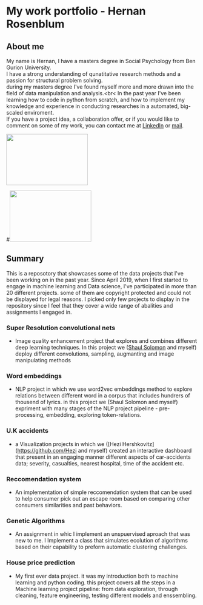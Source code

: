 # My work portfolio - Hernan Rosenblum

## About me
 My name is Hernan, I have a masters degree in Social Psychology from Ben Gurion University. <br>
 I have a strong understanding of qunatitative research methods and a passion for structural problem solving.<br>
 during my masters degree I've found myself more and more drawn into the field of data manipulation and analysis.<br<
 In the past year I've been learning how to code in python from scratch, and how to implement my knowledge and experience in conducting researches in a automated, big-scaled enviroment.<br>
If you have a project idea, a collaboration offer, or if you would like to comment on some of my work, you can contact me at [LinkedIn](https://www.linkedin.com/in/hernan-rosenblum-719516163/) or [mail](hernan.rosenblum89@gmail.com).
 
 
<img src="https://www.facebook.com/photo.php?fbid=10215468030868213&set=a.1531277636165&type=3&theater" width="215" height="135">

#<img src="https://cdn.clipart.email/b31a8e4dce12c35ea192f8420687c3fc_python-logo-clipart-easy-pandas-python-logo-png-download-_1242-#733.png" width="215" height="135">

## Summary
This is a reposotory that showcases some of the data projects that I've been working on in the past year.
Since April 2019, when I first started to engage in machine learning and Data science, I've participated in more than 20 different projects. some of them are copyright protected and could not be displayed for legal reasons.
I picked only few projects to display in the repository since I feel that they cover a wide range of abalities and assignments I engaged in. 

### Super Resolution convolutional nets 
- Image quality enhancement project that explores and combines different deep learning techniques. In this project we ([Shaul Solomon](https://github.com/Shaul) and myself) deploy different convolutions, sampling, augmanting and image manipulating methods 

### Word embeddings
- NLP project in which we use word2vec embeddings method to explore relations between different word in a corpus that includes hundrers of thousend of lyrics. in this project we (Shaul Solomon and myself) expriment with many stages of the NLP project pipeline - pre-processing, embedding, exploring token-relations.

### U.K accidents
 - a Visualization projects in which we ([Hezi Hershkovitz](https://github.com/Hezi and myself) created an interactive dashboard that present in an engaging manner different aspects of car-accidents data; severity, casualties, nearest hospital, time of the accident etc.

### Reccomendation system
- An implementation of simple reccomendation system that can be used to help consumer pick out an escape room based on comparing other consumers similarities and past behaviors.

### Genetic Algorithms
- An assignment in whic I implement an unspuervised aproach that was new to me. I Implement a class that simulates ecolution of algorithms based on their capability to preform automatic clustering challenges.

### House price prediction
- My first ever data project. it was my introduction both to machine learning and python coding. this project covers all the steps in a Machine learning project pipeline: from data exploration, through cleaning, feature engineering, testing different models and enssembling.
